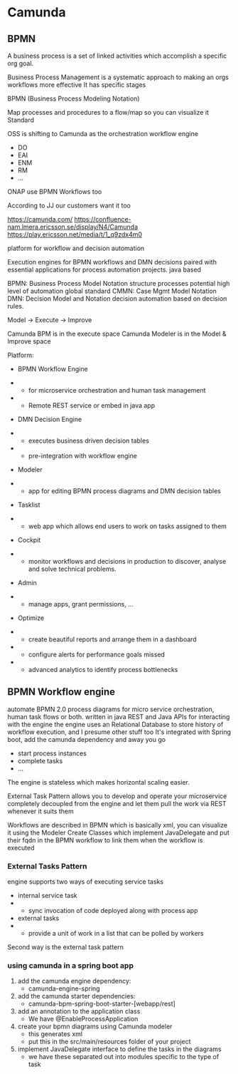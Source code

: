 # Camunda

## BPMN

A business process is a set of linked activities which accomplish a specific org goal.

Business Process Management is a systematic approach to making an orgs workflows more effective
It has specific stages

BPMN (Business Process Modeling Notation)

Map processes and procedures to a flow/map
so you can visualize it
Standard

OSS is shifting to Camunda as the orchestration workflow engine

* DO
* EAI
* ENM
* RM
* ...

ONAP use BPMN Workflows too

According to JJ our customers want it too

https://camunda.com/
https://confluence-nam.lmera.ericsson.se/display/N4/Camunda
https://play.ericsson.net/media/t/1_q9zdx4m0

platform for workflow and decision automation

Execution engines for BPMN workflows and DMN decisions paired with essential applications for process automation projects.
java based

BPMN:   Business Process Model Notation
    structure processes
    potential high level of automation
    global standard
CMMN:   Case Mgmt Model Notation
DMN:    Decision Model and Notation
    decision automation based on decision rules.

Model -> Execute -> Improve

Camunda BPM is in the execute space
Camunda Modeler is in the Model & Improve space

Platform:

* BPMN Workflow Engine
* * for microservice orchestration and human task management
* * Remote REST service or embed in java app

* DMN Decision Engine
* * executes business driven decision tables
* * pre-integration with workflow engine

* Modeler
* * app for editing BPMN process diagrams and DMN decision tables

* Tasklist
* * web app which allows end users to work on tasks assigned to them

* Cockpit
* * monitor workflows and decisions in production to discover, analyse and solve technical problems.

* Admin
* * manage apps, grant permissions, ...

* Optimize
* * create beautiful reports and arrange them in a dashboard
* * configure alerts for performance goals missed
* * advanced analytics to identify process bottlenecks

## BPMN Workflow engine

automate BPMN 2.0 process diagrams for micro service orchestration, human task flows or both.
written in java
REST and Java APIs for interacting with the engine
the engine uses an Relational Database to store history of workflow execution, and I presume other stuff too
It's integrated with Spring boot, add the camunda dependency and away you go

* start process instances
* complete tasks
* ...

The engine is stateless which makes horizontal scaling easier.

External Task Pattern allows you to develop and operate your microservice completely decoupled from the engine
and let them pull the work via REST whenever it suits them

Workflows are described in BPMN which is basically xml, you can visualize it using the Modeler
Create Classes which implement JavaDelegate and put their fqdn in the BPMN workflow to link them when the workflow is executed

### External Tasks Pattern

engine supports two ways of executing service tasks

* internal service task
* * sync invocation of code deployed along with process app
* external tasks
* * provide a unit of work in a list that can be polled by workers

Second way is the external task pattern

### using camunda in a spring boot app

1. add the camunda engine dependency:
    * camunda-engine-spring
2. add the camunda starter dependencies:
    * camunda-bpm-spring-boot-starter-[webapp/rest]
3. add an annotation to the application class
    * We have @EnableProcessApplication
3. create your bpmn diagrams using Camunda modeler
    * this generates xml
    * put this in the src/main/resources folder of your project
4. implement JavaDelegate interface to define the tasks in the diagrams
    * we have these separated out into modules specific to the type of task